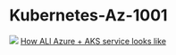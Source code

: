 # Kubernetes-Az-1001
![](https://learn.microsoft.com/en-us/training/wwl-azure/plan-azure-kubernetes-service-deployment/media/kubernetes-architecture-components-1-a5c3092e.png)
[How ALl Azure + AKS service looks like](https://learn.microsoft.com/en-us/training/modules/plan-azure-kubernetes-service-deployment/2-azure-kubernetes-service)

